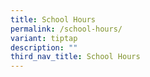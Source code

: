```yaml
---
title: School Hours
permalink: /school-hours/
variant: tiptap
description: ""
third_nav_title: School Hours
---
```

<p></p>